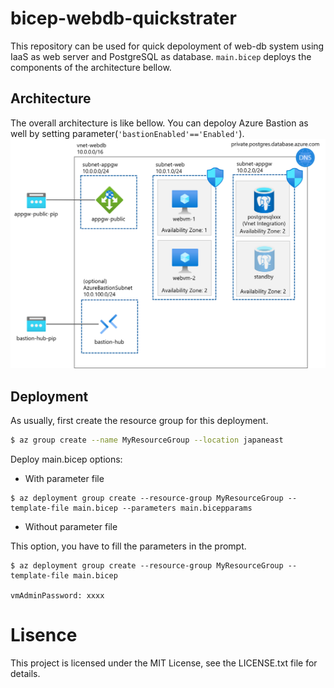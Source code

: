 # bicep-webdb-quickstrater
This repository can be used for quick depoloyment of web-db system using IaaS as web server and PostgreSQL as database. `main.bicep` deploys the components of the architecture bellow.

## Architecture
The overall architecture is like bellow. You can depoloy Azure Bastion as well by setting parameter(`'bastionEnabled'=='Enabled'`).
![](/imgs/webdb-arch.png)

## Deployment
As usually, first create the resource group for this deployment.
```bash
$ az group create --name MyResourceGroup --location japaneast
```
Deploy main.bicep options:

- With parameter file

```
$ az deployment group create --resource-group MyResourceGroup --template-file main.bicep --parameters main.bicepparams
```

- Without parameter file

This option, you have to fill the parameters in the prompt.

```
$ az deployment group create --resource-group MyResourceGroup --template-file main.bicep

vmAdminPassword: xxxx
```

# Lisence
This project is licensed under the MIT License, see the LICENSE.txt file for details.